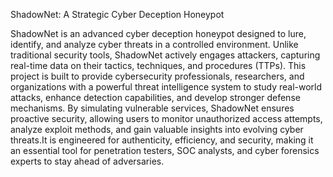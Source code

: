 ShadowNet: A Strategic Cyber Deception Honeypot

ShadowNet is an advanced cyber deception honeypot designed to lure, identify, and analyze cyber threats in a controlled environment. Unlike traditional security tools, ShadowNet actively engages attackers, capturing real-time data on their tactics, techniques, and procedures (TTPs). This project is built to provide cybersecurity professionals, researchers, and organizations with a powerful threat intelligence system to study real-world attacks, enhance detection capabilities, and develop stronger defense mechanisms. By simulating vulnerable services, ShadowNet ensures proactive security, allowing users to monitor unauthorized access attempts, analyze exploit methods, and gain valuable insights into evolving cyber threats.It is engineered for authenticity, efficiency, and security, making it an essential tool for penetration testers, SOC analysts, and cyber forensics experts to stay ahead of adversaries. 
